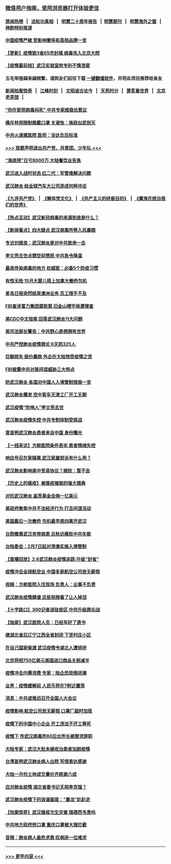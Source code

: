 ### [微信用户指南，使用浏览器打开体验更佳](https://github.com/gfw-breaker/banned-news1/blob/master/indexes/wechat-guide.md?t=0)
#### [禁闻热榜](热点新闻.md?t=0)  &nbsp;&nbsp;|&nbsp;&nbsp; [法轮功真相](https://github.com/gfw-breaker/truth/blob/master/README.md?t=0) &nbsp;&nbsp;|&nbsp;&nbsp; [明慧二十周年报告](https://github.com/gfw-breaker/mh-reports/blob/master/README.md?t=0) &nbsp;&nbsp;|&nbsp;&nbsp;[明慧期刊](https://github.com/gfw-breaker/mh-qikan) &nbsp;&nbsp;|&nbsp;&nbsp; [明慧海外之窗](https://github.com/gfw-breaker/mh-news/blob/master/README.md?t=0) &nbsp;&nbsp;|&nbsp;&nbsp; [神韵特别报道](https://github.com/gfw-breaker/mh-news/blob/master/shenyun.md?t=0)
#### [中国疫情严峻 受影响奢侈和高档品牌一览](../pages/nsc413/n11850319.md?t=02071044) 
#### [【更新】疫情致3省65市封城 病毒攻入北京大院](../pages/nsc413/n11801312.md?t=02071044) 
#### [【疫情最前线】武汉实验室抢专利不慎泄密](../pages/nsc413/n11850310.md?t=02071044) 
#### 五毛举报越来越频繁，请网友们前往下载 [一键翻墙软件](https://github.com/gfw-breaker/ssr-accounts)，并将此项目推荐给亲友
#### [新闻拍案惊奇](https://github.com/gfw-breaker/banned-news1/blob/master/pages/link4.md) &nbsp;&nbsp;|&nbsp;&nbsp; [江峰时刻](https://github.com/gfw-breaker/banned-news1/blob/master/pages/link4.md) &nbsp;&nbsp;|&nbsp;&nbsp; [文昭谈古论今](https://github.com/gfw-breaker/banned-news1/blob/master/pages/link4.md) &nbsp;&nbsp;|&nbsp;&nbsp; [天亮时分](https://github.com/gfw-breaker/banned-news1/blob/master/pages/link4.md) &nbsp;&nbsp;|&nbsp;&nbsp; [萧茗看世界](https://github.com/gfw-breaker/banned-news1/blob/master/pages/link4.md) &nbsp;&nbsp;|&nbsp;&nbsp; [北京老茶馆](https://github.com/gfw-breaker/banned-news1/blob/master/pages/link4.md) &nbsp;&nbsp;|&nbsp;&nbsp; 
#### [“你在家把病毒闷死” 中共专家维稳论惹议](../pages/nsc413/n11850048.md?t=02071044) 
#### [痛斥林郑限制佩戴口罩 关淑怡：施政似武则天](../pages/nsc413/n11849645.md?t=02071044) 
#### [中共火速建医院 医师：没达负压标准](../pages/nsc413/n11848938.md?t=02071044) 
#### [>>> 我要声明退出共产党、共青团、少年队 <<<](https://github.com/begood0513/goodnews/blob/master/quit/letter.md) 
#### [“海底捞”日亏8000万 大陆餐饮业告急](../pages/nsc413/n11850010.md?t=02071044) 
#### [武汉进入战时状态 红二代：军管难解决问题](../pages/nsc413/n11849976.md?t=02071044) 
#### [武汉肺炎 给全球汽车大公司造成何种冲击](../pages/nsc413/n11850056.md?t=02071044) 
#### [《九评共产党》](https://github.com/begood0513/9ping.md/blob/master/README.md) &nbsp;|&nbsp; [《解体党文化》](../../../../jtdwh.md/blob/master/README.md)  &nbsp;|&nbsp; [《共产主义的终极目的》](../../../../gczydzjmd.md/blob/master/README.md) &nbsp;|&nbsp; [《魔鬼在统治我们的世界》](../../../../mgztzwmdsj.md/blob/master/README.md) 
#### [【热点互动】武汉新冠病毒的来源到底是什么？](../pages/nsc413/n11849749.md?t=02071044) 
#### [【新闻看点】四大疑点 武汉病毒所卷入风暴眼](../pages/nsc413/n11849608.md?t=02071044) 
#### [专访刘细良：武汉肺炎是对中共致命一击](../pages/nsc413/n11849934.md?t=02071044) 
#### [李文亮去世点燃空前愤怒 中共急令降温](../pages/nsc413/n11849864.md?t=02071044) 
#### [最易传染病毒的地方 权威医：必备5个防疫习惯](../pages/nsc413/n11849662.md?t=02071044) 
#### [有惊无险 15月大婴儿搭上加拿大撤侨包机](../pages/nsc413/n11849698.md?t=02071044) 
#### [星岛日报突然结束澳洲业务 员工措手不及](../pages/nsc413/n11849722.md?t=02071044) 
#### [FBI查涉富力集团腐败案 旧金山楼宇局遭搜查](../pages/nsc413/n11848419.md?t=02071044) 
#### [美CDC中文指南 回答武汉肺炎11大问题](../pages/nsc413/n11849703.md?t=02071044) 
#### [美司法部长警告：中共野心是想拥有世界](../pages/nsc413/n11849769.md?t=02071044) 
#### [中共严控肺炎疫情舆论 6天抓325人](../pages/nsc413/n11849529.md?t=02071044) 
#### [巨额损失 股价暴跌 外企在大陆饱受疫情之苦](../pages/nsc413/n11849651.md?t=02071044) 
#### [FBI披露中共对美间谍威胁三大特点](../pages/nsc413/n11849700.md?t=02071044) 
#### [防武汉肺炎 各国对中国人入境管制措施一览](../pages/nsc413/n11838726.md?t=02071044) 
#### [武汉肺炎爆发 空中客车天津工厂开工无期](../pages/nsc413/n11849634.md?t=02071044) 
#### [武汉疫情“吹哨人”李文亮去世](../pages/nsc413/n11849459.md?t=02071044) 
#### [武汉肺炎疫情失控 中共专制体制受挑战](../pages/nsc413/n11849457.md?t=02071044) 
#### [意首例武汉肺炎患者来自中国 身份曝光](../pages/nsc413/n11849454.md?t=02071044) 
#### [【一线采访】方舱医院条件恶劣 患者情绪失控](../pages/nsc413/n11848910.md?t=02071044) 
#### [响应号召在家隔离 武汉家属怒诉有什么用？](../pages/nsc413/n11849412.md?t=02071044) 
#### [武汉肺炎影响美中贸易协议？姆钦：暂不会](../pages/nsc413/n11849497.md?t=02071044) 
#### [【历史上的瘟疫】被瘟疫摧毁的强大雅典](../pages/nsc413/n11849036.md?t=02071044) 
#### [对抗武汉肺炎 盖茨基金会捐一亿美元](../pages/nsc413/n11848953.md?t=02071044) 
#### [美政府聚焦中共不法经济行为 打击间谍活动](../pages/nsc413/n11849322.md?t=02071044) 
#### [美国最后一次撤侨 包机最早周四离开武汉](../pages/nsc413/n11849395.md?t=02071044) 
#### [台胞撤离武汉夹带病患 吕秋远痛批中共失能](../pages/nsc413/n11849153.md?t=02071044) 
#### [台陆委会：2月7日起对港澳实施入境管制](../pages/nsc413/n11848681.md?t=02071044) 
#### [【直播回放】2.6武汉肺炎疫情追踪:升级“封省”](../pages/nsc413/n11848948.md?t=02071044) 
#### [疫情冲击全球航空业 中国多家航空公司放无薪假](../pages/nsc413/n11849188.md?t=02071044) 
#### [视频：方舱医院入住现场 负责人：出事不负责](../pages/nsc413/n11845312.md?t=02071044) 
#### [武汉肺炎疫情肆虐 这些视频看了让人掉泪](../pages/nsc413/n11848904.md?t=02071044) 
#### [【十字路口】300记者进驻疫区 中共升级舆论战](../pages/nsc413/n11847578.md?t=02071044) 
#### [【独家】武汉医院人员：已经写好了遗书](../pages/nsc413/n11848942.md?t=02071044) 
#### [继湖北省后辽宁江西全省封闭 下至村庄小区](../pages/nsc413/n11848814.md?t=02071044) 
#### [在自己国家偷渡 武汉疫情令湖北人遭排挤](../pages/nsc413/n11848737.md?t=02071044) 
#### [北京将把750亿美元美国进口商品关税减半](../pages/nsc413/n11848896.md?t=02071044) 
#### [疫情冲击内需消费 专家：陆企恐现倒闭潮](../pages/nsc413/n11849265.md?t=02071044) 
#### [业界：疫情缓解前 人民币将在7附近震荡](../pages/nsc413/n11848445.md?t=02071044) 
#### [消息：中共或推迟召开全国人大会议](../pages/nsc413/n11848698.md?t=02071044) 
#### [疫情影响 航空公司放无薪假 口罩厂超时加班](../pages/nsc413/n11848173.md?t=02071044) 
#### [疫情下的中国中小企业 开工违法不开工等死](../pages/nsc413/n11848520.md?t=02071044) 
#### [疫情下 传武汉病毒所80后女所长被要求辞职](../pages/nsc413/n11842494.md?t=02071044) 
#### [大陆专家：武汉大批未被收治患者加剧疫情](../pages/nsc413/n11848163.md?t=02071044) 
#### [台湾首例武汉肺炎病人出院 写信表达感谢](../pages/nsc413/n11848408.md?t=02071044) 
#### [大陆一月份土地成交量价齐跌逾六成](../pages/nsc413/n11847770.md?t=02071044) 
#### [应对肺炎疫情 湖北省委书记无视李克强？](../pages/nsc413/n11848018.md?t=02071044) 
#### [武汉肺炎疫情下的诙谐画面：“暴龙”趴趴走](../pages/nsc413/n11848057.md?t=02071044) 
#### [【拍案惊奇】武汉瘟疫次生灾害 瑞德西韦贵吗](../pages/nsc413/n11847587.md?t=02071044) 
#### [中共地方政府抢口罩 重庆口罩被大理拦截](../pages/nsc413/n11848150.md?t=02071044) 
#### [音频：肺炎病人垂危求救 叹病床一位难求](../pages/nsc413/n11847883.md?t=02071044) 

----
#### [ >>> 更早内容 <<< ](../indexes/nsc413-earlier.md)

